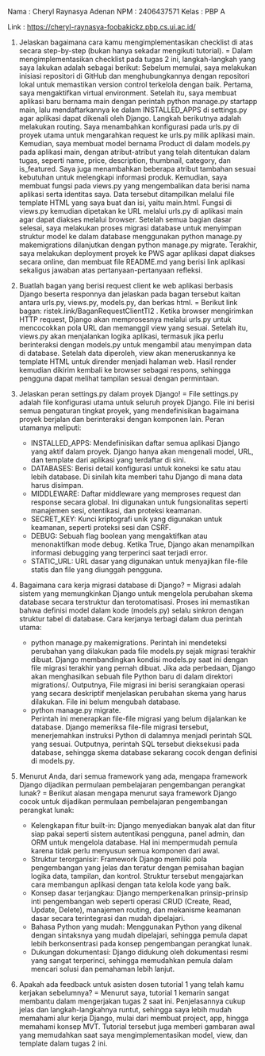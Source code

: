 Nama    : Cheryl Raynasya Adenan
NPM     : 2406437571
Kelas   : PBP A

Link    : https://cheryl-raynasya-foobakickz.pbp.cs.ui.ac.id/

1. Jelaskan bagaimana cara kamu mengimplementasikan checklist di atas secara step-by-step (bukan hanya sekadar mengikuti tutorial).
= Dalam mengimplementasikan checklist pada tugas 2 ini, langkah-langkah yang saya lakukan adalah sebagai berikut:
    Sebelum memulai, saya melakukan inisiasi repositori di GitHub dan menghubungkannya dengan repositori lokal untuk memastikan version control terkelola dengan baik.
    Pertama, saya mengaktifkan virtual environment. Setelah itu, saya membuat aplikasi baru bernama main dengan perintah python manage.py startapp main, lalu mendaftarkannya ke dalam INSTALLED_APPS di settings.py agar aplikasi dapat dikenali oleh Django. 
    Langkah berikutnya adalah melakukan routing. Saya menambahkan konfigurasi pada urls.py di proyek utama untuk mengarahkan request ke urls.py milik aplikasi main.
    Kemudian, saya membuat model bernama Product di dalam models.py pada aplikasi main, dengan atribut-atribut yang telah ditentukan dalam tugas, seperti name, price, description, thumbnail, category, dan is_featured. Saya juga menambahkan beberapa atribut tambahan sesuai kebutuhan untuk melengkapi informasi produk. 
    Kemudian, saya membuat fungsi pada views.py yang mengembalikan data berisi nama aplikasi serta identitas saya. Data tersebut ditampilkan melalui file template HTML yang saya buat dan isi, yaitu main.html. Fungsi di views.py kemudian dipetakan ke URL melalui urls.py di aplikasi main agar dapat diakses melalui browser. 
    Setelah semua bagian dasar selesai, saya melakukan proses migrasi database untuk menyimpan struktur model ke dalam database menggunakan python manage.py makemigrations dilanjutkan dengan python manage.py migrate. 
    Terakhir, saya melakukan deployment proyek ke PWS agar aplikasi dapat diakses secara online, dan membuat file README.md yang berisi link aplikasi sekaligus jawaban atas pertanyaan-pertanyaan refleksi.

2. Buatlah bagan yang berisi request client ke web aplikasi berbasis Django beserta responnya dan jelaskan pada bagan tersebut kaitan antara urls.py, views.py, models.py, dan berkas html.
= Berikut link bagan: ristek.link/BaganRequestClientTI2 .
Ketika browser mengirimkan HTTP request, Django akan memprosesnya melalui urls.py untuk mencocokkan pola URL dan memanggil view yang sesuai. Setelah itu, views.py akan menjalankan logika aplikasi, termasuk jika perlu berinteraksi dengan models.py untuk mengambil atau menyimpan data di database. Setelah data diperoleh, view akan meneruskannya ke template HTML untuk dirender menjadi halaman web. Hasil render kemudian dikirim kembali ke browser sebagai respons, sehingga pengguna dapat melihat tampilan sesuai dengan permintaan.

3. Jelaskan peran settings.py dalam proyek Django!
= File settings.py adalah file konfigurasi utama untuk seluruh proyek Django. File ini berisi semua pengaturan tingkat proyek, yang mendefinisikan bagaimana proyek berjalan dan berinteraksi dengan komponen lain. Peran utamanya meliputi:
    - INSTALLED_APPS: Mendefinisikan daftar semua aplikasi Django yang aktif dalam proyek. Django hanya akan mengenali model, URL, dan template dari aplikasi yang terdaftar di sini.
    - DATABASES:  Berisi detail konfigurasi untuk koneksi ke satu atau lebih database. Di sinilah kita memberi tahu Django di mana data harus disimpan.
    - MIDDLEWARE: Daftar middleware yang memproses request dan response secara global. Ini digunakan untuk fungsionalitas seperti manajemen sesi, otentikasi, dan proteksi keamanan.
    - SECRET_KEY: Kunci kriptografi unik yang digunakan untuk keamanan, seperti proteksi sesi dan CSRF.
    - DEBUG: Sebuah flag boolean yang mengaktifkan atau menonaktifkan mode debug. Ketika True, Django akan menampilkan informasi debugging yang terperinci saat terjadi error.
    - STATIC_URL: URL dasar yang digunakan untuk menyajikan file-file statis dan file yang diunggah pengguna.

4. Bagaimana cara kerja migrasi database di Django?
= Migrasi adalah sistem yang memungkinkan Django untuk mengelola perubahan skema database secara terstruktur dan terotomatisasi. Proses ini memastikan bahwa definisi model dalam kode (models.py) selalu sinkron dengan struktur tabel di database. Cara kerjanya terbagi dalam dua perintah utama:
    - python manage.py makemigrations. 
    Perintah ini mendeteksi perubahan yang dilakukan pada file models.py sejak migrasi terakhir dibuat. Django membandingkan kondisi models.py saat ini dengan file migrasi terakhir yang pernah dibuat. Jika ada perbedaan, Django akan menghasilkan sebuah file Python baru di dalam direktori migrations/. Outputnya, File migrasi ini berisi serangkaian operasi yang secara deskriptif menjelaskan perubahan skema yang harus dilakukan. File ini belum mengubah database.
    - python manage.py migrate.  
    Perintah ini menerapkan file-file migrasi yang belum dijalankan ke database. Django memeriksa file-file migrasi tersebut, menerjemahkan instruksi Python di dalamnya menjadi perintah SQL yang sesuai. Outputnya, perintah SQL tersebut dieksekusi pada database, sehingga skema database sekarang cocok dengan definisi di models.py.

5. Menurut Anda, dari semua framework yang ada, mengapa framework Django dijadikan permulaan pembelajaran pengembangan perangkat lunak?
= Berikut alasan mengapa menurut saya framework Django cocok untuk dijadikan permulaan pembelajaran pengembangan perangkat lunak:
    - Kelengkapan fitur built-in: 
    Django menyediakan banyak alat dan fitur siap pakai seperti sistem autentikasi pengguna, panel admin, dan ORM untuk mengelola database. Hal ini mempermudah pemula karena tidak perlu menyusun semua komponen dari awal.
    - Struktur terorganisir: 
    Framework Django memiliki pola pengembangan yang jelas dan teratur dengan pemisahan bagian logika data, tampilan, dan kontrol. Struktur tersebut mengajarkan cara membangun aplikasi dengan tata kelola kode yang baik.
    - Konsep dasar terjangkau: 
    Django memperkenalkan prinsip-prinsip inti pengembangan web seperti operasi CRUD (Create, Read, Update, Delete), manajemen routing, dan mekanisme keamanan dasar secara terintegrasi dan mudah dipelajari.
    - Bahasa Python yang mudah: 
    Menggunakan Python yang dikenal dengan sintaksnya yang mudah dipelajari, sehingga pemula dapat lebih berkonsentrasi pada konsep pengembangan perangkat lunak.
    - Dukungan dokumentasi: 
    Django didukung oleh dokumentasi resmi yang sangat terperinci, sehingga memudahkan pemula dalam mencari solusi dan pemahaman lebih lanjut.

6. Apakah ada feedback untuk asisten dosen tutorial 1 yang telah kamu kerjakan sebelumnya?
= Menurut saya, tutorial 1 kemarin sangat membantu dalam mengerjakan tugas 2 saat ini. Penjelasannya cukup jelas dan langkah-langkahnya runtut, sehingga saya lebih mudah memahami alur kerja Django, mulai dari membuat project, app, hingga memahami konsep MVT. Tutorial tersebut juga memberi gambaran awal yang memudahkan saat saya mengimplementasikan model, view, dan template dalam tugas 2 ini.